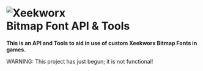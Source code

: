 ![Xeekworx](http://xeekworx.com/images/github/xeekworx_logo.png) <br />
Bitmap Font API & Tools
===========

**This is an API and Tools to aid in use of custom Xeekworx Bitmap Fonts in games.**

WARNING: This project has just begun; it is not functional!